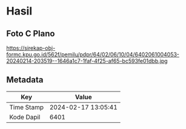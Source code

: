 # Hasil

## Foto C Plano

https://sirekap-obj-formc.kpu.go.id/562f/pemilu/pdpr/64/02/06/10/04/6402061004053-20240214-203519--1646a1c7-1faf-4f25-af65-bc593fe01dbb.jpg


## Metadata

| Key        | Value               |
| ---------- | ------------------- |
| Time Stamp | 2024-02-17 13:05:41 |
| Kode Dapil | 6401                |



